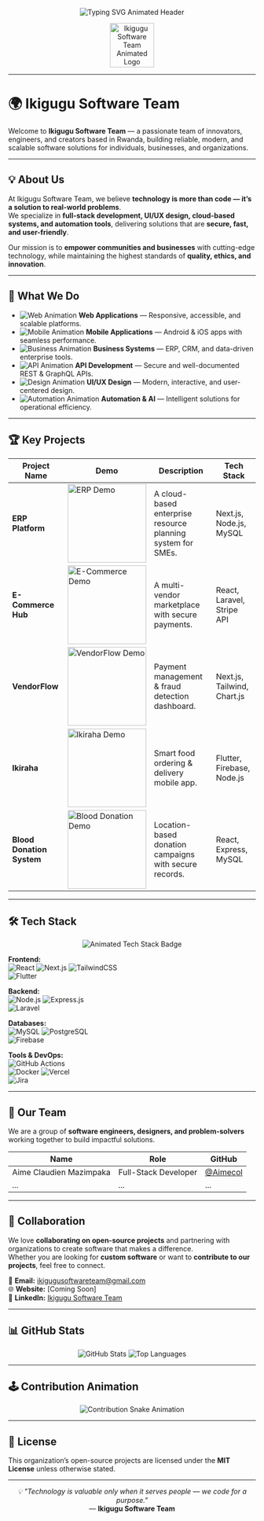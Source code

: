 <!-- Animated Typing Header -->
<p align="center">
  <img src="https://readme-typing-svg.demolab.com?font=Fira+Code&duration=3500&pause=1000&color=36BCF7&center=true&vCenter=true&width=700&lines=Welcome+to+Ikigugu+Software+Team!;Technology+for+communities.;We+code+for+a+purpose." alt="Typing SVG Animated Header" />
</p>

<p align="center">
  <img src="https://github.com/ikigugusoftwareteam/ikigugusoftwareteam/animated-logo.gif" width="90" alt="Ikigugu Software Team Animated Logo"/>
</p>

---

# 🌍 Ikigugu Software Team

Welcome to **Ikigugu Software Team** — a passionate team of innovators, engineers, and creators based in Rwanda, building reliable, modern, and scalable software solutions for individuals, businesses, and organizations.

---

## 💡 About Us

At Ikigugu Software Team, we believe **technology is more than code — it’s a solution to real-world problems**.  
We specialize in **full-stack development, UI/UX design, cloud-based systems, and automation tools**, delivering solutions that are **secure, fast, and user-friendly**.

Our mission is to **empower communities and businesses** with cutting-edge technology, while maintaining the highest standards of **quality, ethics, and innovation**.

---

## 🚀 What We Do

- ![Web Animation](https://raw.githubusercontent.com/ikigugu-software-team/assets/main/web-animation.gif) **Web Applications** — Responsive, accessible, and scalable platforms.
- ![Mobile Animation](https://raw.githubusercontent.com/ikigugu-software-team/assets/main/mobile-animation.gif) **Mobile Applications** — Android & iOS apps with seamless performance.
- ![Business Animation](https://raw.githubusercontent.com/ikigugu-software-team/assets/main/business-animation.gif) **Business Systems** — ERP, CRM, and data-driven enterprise tools.
- ![API Animation](https://raw.githubusercontent.com/ikigugu-software-team/assets/main/api-animation.gif) **API Development** — Secure and well-documented REST & GraphQL APIs.
- ![Design Animation](https://raw.githubusercontent.com/ikigugu-software-team/assets/main/design-animation.gif) **UI/UX Design** — Modern, interactive, and user-centered design.
- ![Automation Animation](https://raw.githubusercontent.com/ikigugu-software-team/assets/main/automation-animation.gif) **Automation & AI** — Intelligent solutions for operational efficiency.

---

## 🏆 Key Projects

| Project Name | Demo | Description | Tech Stack |
|--------------|------|-------------|------------|
| **ERP Platform** | <img src="https://raw.githubusercontent.com/ikigugu-software-team/assets/main/demo-erp.gif" width="160" alt="ERP Demo"/> | A cloud-based enterprise resource planning system for SMEs. | Next.js, Node.js, MySQL |
| **E-Commerce Hub** | <img src="https://raw.githubusercontent.com/ikigugu-software-team/assets/main/demo-ecommerce.gif" width="160" alt="E-Commerce Demo"/> | A multi-vendor marketplace with secure payments. | React, Laravel, Stripe API |
| **VendorFlow** | <img src="https://raw.githubusercontent.com/ikigugu-software-team/assets/main/demo-vendorflow.gif" width="160" alt="VendorFlow Demo"/> | Payment management & fraud detection dashboard. | Next.js, Tailwind, Chart.js |
| **Ikiraha** | <img src="https://raw.githubusercontent.com/ikigugu-software-team/assets/main/demo-ikiraha.gif" width="160" alt="Ikiraha Demo"/> | Smart food ordering & delivery mobile app. | Flutter, Firebase, Node.js |
| **Blood Donation System** | <img src="https://raw.githubusercontent.com/ikigugu-software-team/assets/main/demo-blood-donation.gif" width="160" alt="Blood Donation Demo"/> | Location-based donation campaigns with secure records. | React, Express, MySQL |

---

## 🛠 Tech Stack

<p align="center">
  <img src="https://readme-typing-svg.demolab.com?font=Fira+Code&duration=2300&pause=800&color=38B2AC&center=true&vCenter=true&width=600&lines=React;Next.js;TailwindCSS;Flutter;Node.js;Express.js;Laravel;MySQL;PostgreSQL;Firebase;Docker;Vercel;GitHub+Actions;Jira" alt="Animated Tech Stack Badge" />
</p>

**Frontend:**  
![React](https://img.shields.io/badge/-React-61DAFB?logo=react&logoColor=white) 
![Next.js](https://img.shields.io/badge/-Next.js-000?logo=next.js) 
![TailwindCSS](https://img.shields.io/badge/-Tailwind_CSS-38B2AC?logo=tailwind-css&logoColor=white)  
![Flutter](https://img.shields.io/badge/-Flutter-02569B?logo=flutter&logoColor=white)

**Backend:**  
![Node.js](https://img.shields.io/badge/-Node.js-339933?logo=node.js&logoColor=white) 
![Express.js](https://img.shields.io/badge/-Express.js-000000?logo=express&logoColor=white)  
![Laravel](https://img.shields.io/badge/-Laravel-FF2D20?logo=laravel&logoColor=white)

**Databases:**  
![MySQL](https://img.shields.io/badge/-MySQL-4479A1?logo=mysql&logoColor=white) 
![PostgreSQL](https://img.shields.io/badge/-PostgreSQL-336791?logo=postgresql&logoColor=white)  
![Firebase](https://img.shields.io/badge/-Firebase-FFCA28?logo=firebase&logoColor=black)

**Tools & DevOps:**  
![GitHub Actions](https://img.shields.io/badge/-GitHub_Actions-2088FF?logo=github-actions&logoColor=white)  
![Docker](https://img.shields.io/badge/-Docker-2496ED?logo=docker&logoColor=white) 
![Vercel](https://img.shields.io/badge/-Vercel-000?logo=vercel&logoColor=white)  
![Jira](https://img.shields.io/badge/-Jira-0052CC?logo=jira&logoColor=white)

---

## 👥 Our Team

We are a group of **software engineers, designers, and problem-solvers** working together to build impactful solutions.

| Name | Role | GitHub |
|------|------|--------|
| Aime Claudien Mazimpaka | Full-Stack Developer | [@Aimecol](https://github.com/Aimecol) |
| ... | ... | ... |

---

## 🤝 Collaboration

We love **collaborating on open-source projects** and partnering with organizations to create software that makes a difference.  
Whether you are looking for **custom software** or want to **contribute to our projects**, feel free to connect.

📩 **Email:** ikigugusoftwareteam@gmail.com  
🌐 **Website:** [Coming Soon]  
💬 **LinkedIn:** [Ikigugu Software Team](#)

---

## 📊 GitHub Stats

<p align="center">
  <img src="https://github-readme-stats.vercel.app/api?username=ikigugusoftwareteam&show_icons=true&theme=tokyonight" alt="GitHub Stats" />
  <img src="https://github-readme-stats.vercel.app/api/top-langs/?username=ikigugusoftwareteam&layout=compact&theme=tokyonight" alt="Top Languages" />
</p>

---

## 🕹️ Contribution Animation

<p align="center">
  <img src="https://github.com/ikigugu-software-team/ikigugu-software-team/animated-logo.gif" alt="Contribution Snake Animation" />
</p>

---

## 📝 License

This organization’s open-source projects are licensed under the **MIT License** unless otherwise stated.

---

<p align="center">
  <em>💡 "Technology is valuable only when it serves people — we code for a purpose."</em><br/>
  — <b>Ikigugu Software Team</b>
</p>
